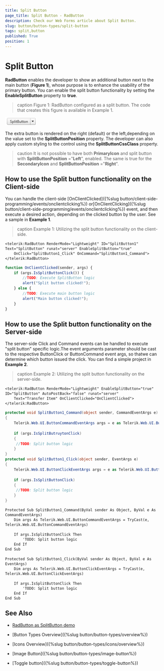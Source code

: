 ```yaml
---
title: Split Button
page_title: Split Button - RadButton
description: Check our Web Forms article about Split Button.
slug: button/button-types/split-button
tags: split,button
published: True
position: 1
---
```


# Split Button

**RadButton** enables the developer to show an additional button next to the main button (**Figure 1**), whose purpose is to enhance the usability of the primary button. You can enable the split button functionality by setting the **EnableSplitButton** property to **true**.

>caption Figure 1: RadButton configured as a split button. The code that creates this figure is available in Example 1.

![button-splitbutton](images/button-splitbutton.png)

The extra button is rendered on the right (default) or the left,depending on the value set to the **SplitButtonPosition** property. The developer can also apply custom styling to the control using the **SplitButtonCssClass** property.

>caution It is not possible to have both **PrimaryIcon** and split button with **SplitButtonPosition** ="**Left**", enabled. The same is true for the **SecondaryIcon** and **SplitButtonPosition** ="**Right**".

## How to use the Split button functionality on the Client-side

You can handle the client-side [OnClientClicked]({%slug button/client-side-programming/events/onclientclicking%}) or[OnClientClicking]({%slug button/client-side-programming/events/onclientclicking%}) event, and then execute a desired action, depending on the clicked button by the user. See a sample in **Example 1**.

>caption Example 1: Utilizing the split button functionality on the client-side.

````ASP.NET
<telerik:RadButton RenderMode="Lightweight" ID="SplitButton1" Text="SplitButton" runat="server" EnableSplitButton="true"
	OnClick="SplitButton1_Click" OnCommand="SplitButton1_Command">
</telerik:RadButton> 
````

````JavaScript
function OnClientClicked(sender, args) {
	if (args.IsSplitButtonClick()) {
		//TODO: Execute SplitButton logic
		alert("Split button clicked!");
	} else {
		//TODO: Execute main button logic
		alert("Main button clicked!");
	}
}
````

## How to use the Split button functionality on the Server-side

The server-side Click and Command events can be handled to execute "split button" specific logic.The event arguments parameter should be cast to the respective ButtonClick or ButtonCommand event args, so thatwe can determine which button issued the click. You can find a simple project in **Example 2**.

>caption Example 2: Utilizing the split button functionality on the server-side.

````ASP.NET
<telerik:RadButton RenderMode="Lightweight" EnableSplitButton="true" ID="SplitButton" AutoPostBack="false" runat="server" 
	Text="Transfer Item" OnClientClicked="OnClientClicked">
</telerik:RadButton> 
````

````C#
protected void SplitButton1_Command(object sender, CommandEventArgs e)
{
	Telerik.Web.UI.ButtonCommandEventArgs args = e as Telerik.Web.UI.ButtonCommandEventArgs;
	
	if (args.IsSplitButruytonClick)
	{
	 //TODO: Split button logic
	}
}
protected void SplitButton1_Click(object sender, EventArgs e)
{
	Telerik.Web.UI.ButtonClickEventArgs args = e as Telerik.Web.UI.ButtonClickEventArgs;
	
	if (args.IsSplitButtonClick)
	{
	 //TODO: Split button logic
	}
} 
````
````VB
Protected Sub SplitButton1_Command(ByVal sender As Object, ByVal e As CommandEventArgs)
	Dim args As Telerik.Web.UI.ButtonCommandEventArgs = TryCast(e, Telerik.Web.UI.ButtonCommandEventArgs)
	
	If args.IsSplitButtonClick Then
		'TODO: Split button logic
	End If
End Sub

Protected Sub SplitButton1_Click(ByVal sender As Object, ByVal e As EventArgs)
	Dim args As Telerik.Web.UI.ButtonClickEventArgs = TryCast(e, Telerik.Web.UI.ButtonClickEventArgs)
	
	If args.IsSplitButtonClick Then
		'TODO: Split button logic
	End If
End Sub
````


## See Also

 * [RadButton as SplitButton demo](https://demos.telerik.com/aspnet-ajax/button/examples/splitbutton/defaultcs.aspx)
 
 * [Button Types Overview]({%slug button/button-types/overview%})

 * [Icons Overview]({%slug button/button-types/icons/overview%})

 * [Image Button]({%slug button/button-types/image-button%})

 * [Toggle button]({%slug button/button-types/toggle-button%})
